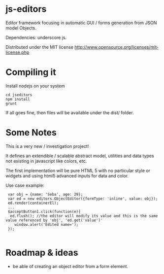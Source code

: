 js-editors
=============

Editor framework focusing in automatic GUI / forms generation from JSON model Objects. 

Dependencies: underscore js. 

Distributed under the MIT license http://www.opensource.org/licenses/mit-license.php 

Compiling it
=============
Install nodejs on your system

```
cd jseditors
npm install
grunt
```
If all goes fine, then files will be available under the dist/ folder. 

Some Notes
=============
This is a very new / investigation project!

It defines an extendible / scalable abstract model, utilities and data types not existing in javascript
 like colors, etc. 

The first implementation will be pure HTML 5
with no particular style or widgets and using html5 advanced inputs for data and color. 

 Use case example: 
 
```
 var obj = {name: 'Seba', age: 29}; 
 var ed = new editors.ObjectEditor({formType: 'inline', value: obj}); 
 ed.render(containerEl); 
 ...
 $acceptButton1.click(function(e){
  ed.flush(); //the editor will modify its value and this is the same value referenced by 'obj', 'ed.get('value')'
 	window.alert('Edited name='); 
 });   
 
```


Roadmap & ideas
===============

* be able of creating an object editor from a form element. 